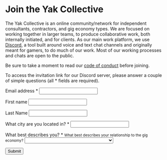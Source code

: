 ---
---
# Join the Yak Collective

The Yak Collective is an online community/network for independent consultants, contractors, and gig economy types. We are focused on working together in larger teams, to produce collaborative work, both internally initiated, and for clients. As our main work platform, we use [Discord](https://discord.com/), a tool built around voice and text chat channels and originally meant for gamers, to do much of our work. Most of our working processes and chats are open to the public.

Be sure to take a moment to read our [code of conduct](https://roamresearch.com/#/app/ArtOfGig/page/i92e8kE2x) before joining.

To access the invitation link for our Discord server, please answer a couple of simple questions (all <span class="required">*</span> fields are required).

<div>
    <form class="mt4 mt5-l mh0 mh4-l" method="post" action="https://docs.google.com/forms/u/0/d/e/1FAIpQLSfVUUvuIkzEGffk1CoEgzOkeO_yI05Nuw6zU3H1TNLmiQOf7g/formResponse">
        <p>
            <label class="db b mb2" for="emailAddress">Email address <span class="required">*</span></label>
            <input class="db ba pa2 w-100 w-75-l" type="email" name="emailAddress" id="emailAddress" required="true">
        </p>
        <p>
            <label class="db b mb2" for="entry.186322352">First name</label>
            <input class="db ba pa2 w-100 w-75-l" type="text" name="entry.186322352" id="entry.186322352">
        </p>
        <p>
            <label class="db b mb2" for="entry.385365437">Last Name</label>
            <input class="db ba pa2 w-100 w-75-l" type="text" name="entry.385365437" id="entry.385365437">
        </p>
        <p>
            <label class="db b mb2" for="entry.579811979">What city are you located in? <span class="required">*</span></label>
            <input class="db ba pa2 w-100 w-75-l" type="text" name="entry.579811979" id="entry.579811979" required="true">
        </p>
        <p>
            <label class="db b mb2" for="entry.2065359511">What best describes you? <span class="required">*</span></label>
            <small class="db mb2 details">What best describes your relationship to the gig economy?</small>
            <select class="db ba pa2 w-100 w-75-l" name="entry.2065359511" id="entry.2065359511" required="true">
                <option value=""></option>
                <option value="Independent consultant">Independent consultant</option>
                <option value="Skilled contractor/freelancer">Skilled contractor/freelancer</option>
                <option value='Uber/Lyft etc ("under the API" gig economy)'>Uber/Lyft etc ("under the API" gig economy)</option>
                <option value="Potential client of the Yak Collective.">Potential client of the Yak Collective.</option>
                <option value="Paycheck employee curious about indie life">Paycheck employee curious about indie life</option>
                <option value="College student">College student</option>
                <option value="Other">Other</option>
            </select>
        </p>
        <p>
            <input class="b ba ph3 pv2 submit" type="submit" value="Submit">
        </p>
    </form>
</div>
